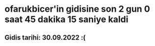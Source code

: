 # ofarukbicer'in gidisine son 2 gun 0 saat 45 dakika 15 saniye kaldi

## Gidis tarihi: 30.09.2022 :(